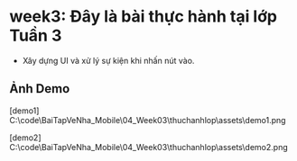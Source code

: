 # week3: Đây là bài thực hành tại lớp Tuần 3
- Xây dựng UI và xử lý sự kiện khi nhấn nút vào.

## Ảnh Demo

[demo1] C:\code\BaiTapVeNha_Mobile\04_Week03\thuchanhlop\assets\demo1.png

[demo2] C:\code\BaiTapVeNha_Mobile\04_Week03\thuchanhlop\assets\demo2.png
